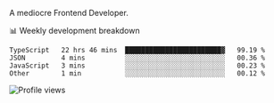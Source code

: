 A mediocre Frontend Developer.

📊 Weekly development breakdown
<!--START_SECTION:waka-->

```text
TypeScript   22 hrs 46 mins  ████████████████████████▓   99.19 %
JSON         4 mins          ░░░░░░░░░░░░░░░░░░░░░░░░░   00.36 %
JavaScript   3 mins          ░░░░░░░░░░░░░░░░░░░░░░░░░   00.23 %
Other        1 min           ░░░░░░░░░░░░░░░░░░░░░░░░░   00.12 %
```

<!--END_SECTION:waka-->

<img src="https://gpvc.arturio.dev/iqbalfasri" alt="Profile views"/>
